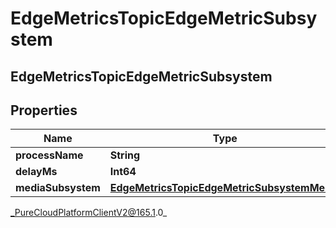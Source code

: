 # EdgeMetricsTopicEdgeMetricSubsystem

## EdgeMetricsTopicEdgeMetricSubsystem

## Properties

|Name | Type | Description | Notes|
|------------ | ------------- | ------------- | -------------|
| **processName** | **String** |  | [optional] |
| **delayMs** | **Int64** |  | [optional] |
| **mediaSubsystem** | [**EdgeMetricsTopicEdgeMetricSubsystemMedia**](EdgeMetricsTopicEdgeMetricSubsystemMedia) |  | [optional] |



_PureCloudPlatformClientV2@165.1.0_
